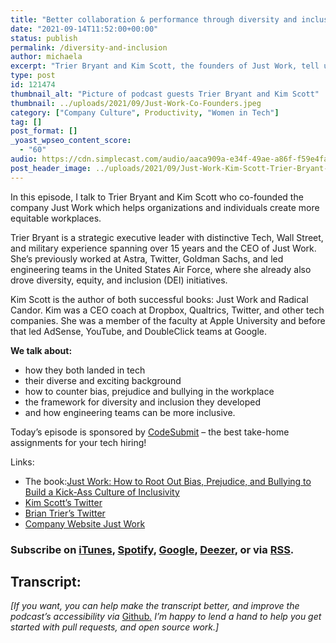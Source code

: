 ```yaml
---
title: "Better collaboration & performance through diversity and inclusion"
date: "2021-09-14T11:52:00+00:00"
status: publish
permalink: /diversity-and-inclusion
author: michaela
excerpt: "Trier Bryant and Kim Scott, the founders of Just Work, tell us how we can create more equitable workplaces."
type: post
id: 121474
thumbnail_alt: "Picture of podcast guests Trier Bryant and Kim Scott"
thumbnail: ../uploads/2021/09/Just-Work-Co-Founders.jpeg
category: ["Company Culture", Productivity, "Women in Tech"]
tag: []
post_format: []
_yoast_wpseo_content_score:
  - "60"
audio: https://cdn.simplecast.com/audio/aaca909a-e34f-49ae-a86f-f59e4fa807f0/episodes/c36a32bc-7e5b-4bec-8c16-9f874e199b47/audio/a40f5daa-dc97-48bb-849a-7fbd79fd7e2e/default_tc.mp3
post_header_image: ../uploads/2021/09/Just-Work-Kim-Scott-Trier-Bryant-Bg-2.jpg
---
```


In this episode, I talk to Trier Bryant and Kim Scott who co-founded the company Just Work which helps organizations and individuals create more equitable workplaces.

Trier Bryant is a strategic executive leader with distinctive Tech, Wall Street, and military experience spanning over 15 years and the CEO of Just Work. She’s previously worked at Astra, Twitter, Goldman Sachs, and led engineering teams in the United States Air Force, where she already also drove diversity, equity, and inclusion (DEI) initiatives.

Kim Scott is the author of both successful books: Just Work and Radical Candor. Kim was a CEO coach at Dropbox, Qualtrics, Twitter, and other tech companies. She was a member of the faculty at Apple University and before that led AdSense, YouTube, and DoubleClick teams at Google.

**We talk about:**

- how they both landed in tech
- their diverse and exciting background
- how to counter bias, prejudice and bullying in the workplace
- the framework for diversity and inclusion they developed
- and how engineering teams can be more inclusive.

<div class="sponsorship"> Today’s episode is sponsored by <a href="https://codesubmit.io/" target="_blank" rel="noreferrer" >CodeSubmit</a> – the best take-home assignments for your tech hiring! </div>

Links:

- The book:[Just Work: How to Root Out Bias, Prejudice, and Bullying to Build a Kick-Ass Culture of Inclusivity](https://www.amazon.com/gp/product/1250203481/ref=as_li_tl?ie=UTF8&camp=1789&creative=9325&creativeASIN=1250203481&linkCode=as2&tag=mgreiler-20&linkId=de1fb52b5f8f81f04603aa0196d15ec4)
- [Kim Scott’s Twitter](https://twitter.com/kimballscott)
- [Brian Trier’s Twitter](https://twitter.com/trier?lang=en)
- [Company Website Just Work](https://www.justworktogether.com/)

### Subscribe on [iTunes](https://podcasts.apple.com/at/podcast/software-engineering-unlocked/id1477527378?l=en), [Spotify](https://open.spotify.com/show/2wz1OneBIDXpbBYeuyIsJL?si=2I0R0HuaTLK6RT0f7lDIFg), [Google](https://www.google.com/podcasts?feed=aHR0cHM6Ly9mZWVkcy5zaW1wbGVjYXN0LmNvbS9LMV9tdjBDSg%3D%3D), [Deezer](https://www.deezer.com/show/465682), or via [RSS](https://www.software-engineering-unlocked.com/subscribe/).

## Transcript:

_\[If you want, you can help make the transcript better, and improve the podcast’s accessibility via_ [Github](https://github.com/mgreiler/se-unlocked/tree/master/Transcripts)_[.](https://github.com/mgreiler/se-unlocked/tree/master/Transcripts) I’m happy to lend a hand to help you get started with pull requests, and open source work.\]_
